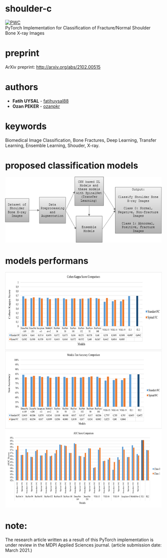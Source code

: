 # shoulder-c
[![PWC](https://img.shields.io/endpoint.svg?url=https://paperswithcode.com/badge/classification-of-fracture-and-normal/image-classification-on-fracture-normal)](https://paperswithcode.com/sota/image-classification-on-fracture-normal?p=classification-of-fracture-and-normal)  
PyTorch Implementation for Classification of Fracture/Normal Shoulder Bone X-ray Images
# preprint
ArXiv preprint: http://arxiv.org/abs/2102.00515
# authors
* **Fatih UYSAL** - [fatihuysal88](https://github.com/fatihuysal88)
* **Ozan PEKER** - [ozanpkr](https://github.com/ozanpkr)
# keywords
Biomedical Image Classification, Bone Fractures, Deep Learning, Transfer Learning, Ensemble Learning, Shouder, X-ray.
# proposed classification models
![models](https://github.com/fatihuysal88/shoulder-c/blob/main/docs/figs/proposed%20classification%20models.png)
# models performans
<img src="https://github.com/fatihuysal88/shoulder-c/blob/main/docs/figs/Cohen%20Kappa%20Score%20Comparison.png" width="718" height="250">
<img src="https://github.com/fatihuysal88/shoulder-c/blob/main/docs/figs/Test%20Accuracy%20Comparison.png" width="718" height="250">
<img src="https://github.com/fatihuysal88/shoulder-c/blob/main/docs/figs/AUC%20Score%20Comparison.png" width="718" height="250">

# note:
The research article written as a result of this PyTorch implementation is under review in the MDPI Applied Sciences journal. (article submission date: March 2021.)
